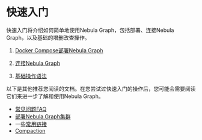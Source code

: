 # 快速入门

快速入门将介绍如何简单地使用Nebula Graph，包括部署、连接Nebula Graph，以及基础的增删改查操作。

1. [Docker Compose部署Nebula Graph](2.deploy-nebula-graph-with-docker-compose.md)

2. [连接Nebula Graph](3.connect-to-nebula-graph.md)

3. [基础操作语法](4.nebula-graph-crud.md)

以下是其他推荐您阅读的文档。在您尝试过快速入门的操作后，您可能会需要阅读它们来进一步了解和使用Nebula Graph。

- [常见问题FAQ](./0.FAQ.md)
- [部署Nebula Graph集群](../4.deployment-and-installation/deploy-nebula-graph-cluster.md)
- 一些[常用链接](./useful-links.md)
- [Compaction](../8.service-tuning/compaction.md)
